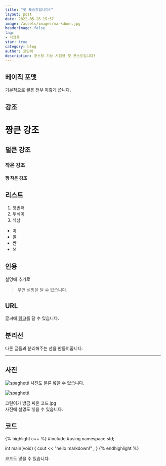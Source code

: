 ```yaml
---
title: "첫 포스트입니다!"
layout: post
date: 2022-05-26 15:57
image: /assets/images/markdown.jpg
headerImage: false
tag:
- 시험용
star: true
category: blog
author: 코린이
description: 포스팅 기능 시험용 첫 포스트입니다!
---
```


## 베이직 포맷
기본적으로 글은 전부 이렇게 씁니다.

## 강조
# 짱큰 강조
## 덜큰 강조
### 작은 강조
#### 짱 작은 강조

## 리스트
1. 첫번째
2. 두식이
3. 석삼

* 이
* 얼
* 싼
* 쓰

## 인용
설명에 추가로
> 부연 설명을 달 수 있습니다.

## URL
글씨에 [링크](https://rabent.github.io/)를 달 수 있습니다.

## 분리선
다른 글들과 분리해주는 선을 만들어줍니다.

---

## 사진
![spaghetti](https://user-images.githubusercontent.com/72433154/170440215-ea662f29-4729-4e07-a152-e6923169fc76.jpg)
사진도 물론 넣을 수 있습니다.

![spaghetti](https://user-images.githubusercontent.com/72433154/170440215-ea662f29-4729-4e07-a152-e6923169fc76.jpg)
<figcaption class="caption">코린이가 방금 짜온 코드.jpg</figcaption>
사진에 설명도 넣을 수 있습니다.

## 코드
{% highlight c++ %}
#include <iostream>
#using namespace std;

int main(void) {
    cout << "hello markdown!" ;
}
{% endhighlight %}

코드도 넣을 수 있습니다.
